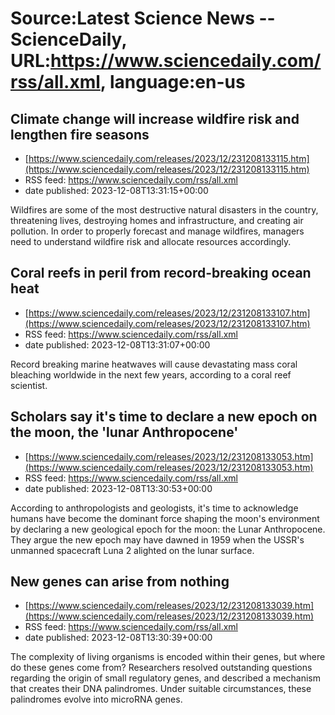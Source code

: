 # Source:Latest Science News -- ScienceDaily, URL:https://www.sciencedaily.com/rss/all.xml, language:en-us

## Climate change will increase wildfire risk and lengthen fire seasons
 - [https://www.sciencedaily.com/releases/2023/12/231208133115.htm](https://www.sciencedaily.com/releases/2023/12/231208133115.htm)
 - RSS feed: https://www.sciencedaily.com/rss/all.xml
 - date published: 2023-12-08T13:31:15+00:00

Wildfires are some of the most destructive natural disasters in the country, threatening lives, destroying homes and infrastructure, and creating air pollution. In order to properly forecast and manage wildfires, managers need to understand wildfire risk and allocate resources accordingly.

## Coral reefs in peril from record-breaking ocean heat
 - [https://www.sciencedaily.com/releases/2023/12/231208133107.htm](https://www.sciencedaily.com/releases/2023/12/231208133107.htm)
 - RSS feed: https://www.sciencedaily.com/rss/all.xml
 - date published: 2023-12-08T13:31:07+00:00

Record breaking marine heatwaves will cause devastating mass coral bleaching worldwide in the next few years, according to a coral reef scientist.

## Scholars say it's time to declare a new epoch on the moon, the 'lunar Anthropocene'
 - [https://www.sciencedaily.com/releases/2023/12/231208133053.htm](https://www.sciencedaily.com/releases/2023/12/231208133053.htm)
 - RSS feed: https://www.sciencedaily.com/rss/all.xml
 - date published: 2023-12-08T13:30:53+00:00

According to anthropologists and geologists, it's time to acknowledge humans have become the dominant force shaping the moon's environment by declaring a new geological epoch for the moon: the Lunar Anthropocene. They argue the new epoch may have dawned in 1959 when the USSR's unmanned spacecraft Luna 2 alighted on the lunar surface.

## New genes can arise from nothing
 - [https://www.sciencedaily.com/releases/2023/12/231208133039.htm](https://www.sciencedaily.com/releases/2023/12/231208133039.htm)
 - RSS feed: https://www.sciencedaily.com/rss/all.xml
 - date published: 2023-12-08T13:30:39+00:00

The complexity of living organisms is encoded within their genes, but where do these genes come from? Researchers resolved outstanding questions regarding the origin of small regulatory genes, and described a mechanism that creates their DNA palindromes. Under suitable circumstances, these palindromes evolve into microRNA genes.

